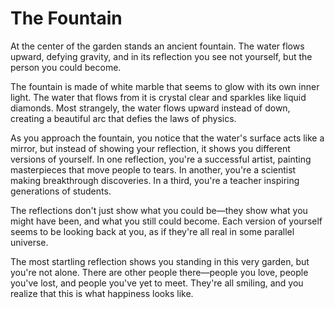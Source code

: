 # The Fountain

At the center of the garden stands an ancient fountain. The water flows upward, defying gravity, and in its reflection you see not yourself, but the person you could become.

The fountain is made of white marble that seems to glow with its own inner light. The water that flows from it is crystal clear and sparkles like liquid diamonds. Most strangely, the water flows upward instead of down, creating a beautiful arc that defies the laws of physics.

As you approach the fountain, you notice that the water's surface acts like a mirror, but instead of showing your reflection, it shows you different versions of yourself. In one reflection, you're a successful artist, painting masterpieces that move people to tears. In another, you're a scientist making breakthrough discoveries. In a third, you're a teacher inspiring generations of students.

The reflections don't just show what you could be—they show what you might have been, and what you still could become. Each version of yourself seems to be looking back at you, as if they're all real in some parallel universe.

The most startling reflection shows you standing in this very garden, but you're not alone. There are other people there—people you love, people you've lost, and people you've yet to meet. They're all smiling, and you realize that this is what happiness looks like. 